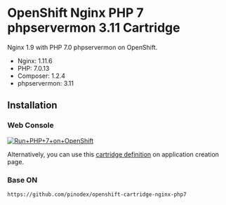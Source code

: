 # OpenShift Nginx PHP 7 phpservermon 3.11 Cartridge
Nginx 1.9 with PHP 7.0 phpservermon  on OpenShift.

* Nginx: 1.11.6
* PHP: 7.0.13
* Composer: 1.2.4
* phpservermon: 3.11

## Installation

### Web Console
<a href="https://openshift.redhat.com/app/console/application_type/custom?cartridges%5B%5D=http://cartreflect-claytondev.rhcloud.com/github/pinodex/openshift-cartridge-nginx-php7&amp;name=php"><img alt="Run+PHP+7+on+OpenShift" src="https://launch-shifter.rhcloud.com/launch/light/Run%20PHP%207%20on.svg" /></a>

Alternatively, you can use this [cartridge definition](http://cartreflect-claytondev.rhcloud.com/github/pinodex/openshift-cartridge-nginx-php7) on application creation page.


### Base ON
```
https://github.com/pinodex/openshift-cartridge-nginx-php7
```

